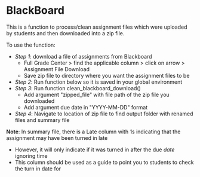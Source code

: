 # BlackBoard

This is a function to process/clean assignment files which were uploaded by students and then downloaded into a zip file. 

To use the function:

+ *Step 1*: download a file of assignments from Blackboard
  + Full Grade Center > find the applicable column > click on arrow > Assignment File Download
  + Save zip file to directory where you want the assignment files to be
+ *Step 2*: Run function below so it is saved in your global environment
+ *Step 3*: Run function clean_blackboard_download() 
  + Add argument "zipped_file" with file path of the zip file you downloaded
  + Add argument due date in "YYYY-MM-DD" format
+ *Step 4*: Navigate to location of zip file to find output folder with renamed files and summary file

**Note**: In summary file, there is a Late column with 1s indicating that the assignment may have been turned in late
  + However, it will only indicate if it was turned in after the due *date* ignoring time
  + This column should be used as a guide to point you to students to check the turn in date for
